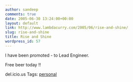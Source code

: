 ```yaml
---
author: sandeep
comments: true
date: 2005-06-30 13:24:00+00:00
layout: default
link: http://www.lambdacurry.com/2005/06/rise-and-shine/
slug: rise-and-shine
title: Rise and Shine
wordpress_id: 57
---
```


I have been promoted - to Lead Engineer.

Free beer today !!

del.icio.us Tags: [personal](http://del.icio.us/sss8ue/personal)
